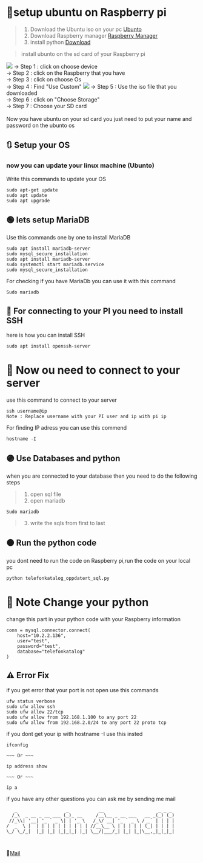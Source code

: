 # 🔻setup ubuntu on Raspberry pi
> 1. Download the Ubuntu iso on your pc
    [Ubunto](https://ubuntu.com/download/raspberry-pi/thank-you?version=24.04.1&architecture=desktop-arm64+raspi)
> 1. Download Raspberry manager [Raspberry Manager](https://www.raspberrypi.com/software/)
> 1. install python [Download](https://www.python.org/ftp/python/3.12.6/python-3.12.6-amd64.exe)

> install ubunto on the sd card of your Raspberry pi
<img src="https://i.imgur.com/9RzFxUw.png">
-> Step 1 : click on choose device </br>
-> Step 2 : click on the Raspberry that you have </br>
-> Step 3 : click on choose Os</br>
-> Step 4 : Find "Use Custom"
<img src="https://i.imgur.com/FzshqK6.png">
-> Step 5 : Use the iso file that you downloaded </br>
-> Step 6 : click on "Choose Storage"</br>
-> Step 7 : Choose your SD card</br>
</br>
Now you have ubuntu on your sd card you just need to put your name and password on the ubunto os 

<ls>

## 🔃 Setup your OS 

### now you can update your linux machine (Ubunto)

Write this commands to update your OS 
```
sudo apt-get update
sudo apt update
sudo apt upgrade
```

## 🟢 lets setup MariaDB

Use this commands one by one to install MariaDB
```
sudo apt install mariadb-server
sudo mysql_secure_installation
sudo apt install mariadb-server
sudo systemctl start mariadb.service
sudo mysql_secure_installation
```

For checking if you have MariaDb you can use it with this command

```
Sudo mariadb
```

## 🔴 For connecting to your PI you need to install SSH

here is how you can install SSH
```
sudo apt install openssh-server
```
# 🔵 Now ou need to connect to your server

use this command to connect to your server 
```
ssh username@ip
Note : Replace username with your PI user and ip with pi ip 
```

For finding IP adress you can use this commend

```
hostname -I
```

## 🟣 Use Databases and python

when you are connected to your database then you need to do the following steps 

> 1. open sql file 
> 1. open mariadb 
```
Sudo mariadb
```
> 3. write the sqls from first to last 

## 🟠 Run the python code
you dont need to run the code on Raspberry pi,run the code on your local pc 
```
python telefonkatalog_oppdatert_sql.py
```

# 🔴 Note Change your python
change this part in your python code with your Raspberry information
```
conn = mysql.connector.connect(
    host="10.2.2.136",
    user="test",
    password="test",
    database="telefonkatalog"
)
```



## ⚠️ Error Fix

if you get error that your port is not open use this commands 

```
ufw status verbose
sudo ufw allow ssh
sudo ufw allow 22/tcp
sudo ufw allow from 192.168.1.100 to any port 22
sudo ufw allow from 192.168.2.0/24 to any port 22 proto tcp
```

if you dont get your ip with hostname -I use this insted 

```
ifconfig

~~~ Or ~~~

ip address show

~~~ Or ~~~

ip a

```




if you have any other questions you can ask me by sending me mail </br>
```
   _                  _           __                    _ _ _ 
  /_\  _ __ _ __ ___ (_)_ __     /__\__ _ __ ___   __ _(_) (_)
 //_\\| '__| '_ ` _ \| | '_ \   /_\/ __| '_ ` _ \ / _` | | | |
/  _  \ |  | | | | | | | | | | //__\__ \ | | | | | (_| | | | |
\_/ \_/_|  |_| |_| |_|_|_| |_| \__/|___/_| |_| |_|\__,_|_|_|_|

                                                              
```
📧[Mail](mailto:armines765@gmail.com)